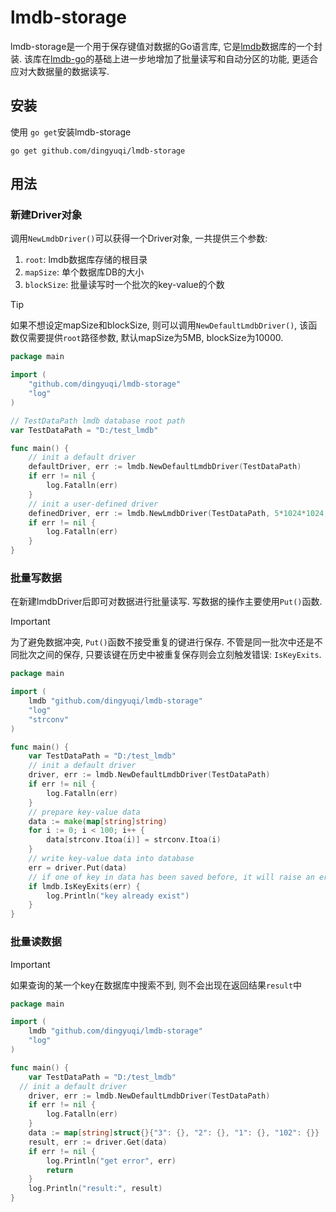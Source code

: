 # lmdb-storage

lmdb-storage是一个用于保存键值对数据的Go语言库, 它是[lmdb](http://www.lmdb.tech/doc/starting.html)数据库的一个封装. 
该库在[lmdb-go](https://github.com/bmatsuo/lmdb-go)的基础上进一步地增加了批量读写和自动分区的功能, 更适合应对大数据量的数据读写.

## 安装
使用 `go get`安装lmdb-storage

```shell
go get github.com/dingyuqi/lmdb-storage
```

## 用法
### 新建Driver对象
调用`NewLmdbDriver()`可以获得一个Driver对象, 一共提供三个参数:
1. `root`: lmdb数据库存储的根目录
2. `mapSize`: 单个数据库DB的大小
3. `blockSize`: 批量读写时一个批次的key-value的个数
> [!TIP]  
> 如果不想设定mapSize和blockSize, 则可以调用`NewDefaultLmdbDriver()`, 该函数仅需要提供`root`路径参数, 默认mapSize为5MB, blockSize为10000.

```go
package main

import (
	"github.com/dingyuqi/lmdb-storage"
	"log"
)

// TestDataPath lmdb database root path
var TestDataPath = "D:/test_lmdb"

func main() {
	// init a default driver
	defaultDriver, err := lmdb.NewDefaultLmdbDriver(TestDataPath)
	if err != nil {
		log.Fatalln(err)
	}
	// init a user-defined driver
	definedDriver, err := lmdb.NewLmdbDriver(TestDataPath, 5*1024*1024, 10000)
	if err != nil {
		log.Fatalln(err)
	}
}

```
### 批量写数据
在新建lmdbDriver后即可对数据进行批量读写. 写数据的操作主要使用`Put()`函数. 
  
> [!IMPORTANT]  
> 为了避免数据冲突, `Put()`函数不接受重复的键进行保存. 不管是同一批次中还是不同批次之间的保存, 只要该键在历史中被重复保存则会立刻触发错误: `IsKeyExits`.


```go
package main

import (
	lmdb "github.com/dingyuqi/lmdb-storage"
	"log"
	"strconv"
)

func main() {
	var TestDataPath = "D:/test_lmdb"
	// init a default driver
	driver, err := lmdb.NewDefaultLmdbDriver(TestDataPath)
	if err != nil {
		log.Fatalln(err)
	} 
	// prepare key-value data
	data := make(map[string]string)
	for i := 0; i < 100; i++ {
		data[strconv.Itoa(i)] = strconv.Itoa(i)
	}
	// write key-value data into database
	err = driver.Put(data)
	// if one of key in data has been saved before, it will raise an error
	if lmdb.IsKeyExits(err) {
		log.Println("key already exist")
	}
}
```
### 批量读数据
> [!IMPORTANT]  
> 如果查询的某一个key在数据库中搜索不到, 则不会出现在返回结果`result`中

```go
package main

import (
	lmdb "github.com/dingyuqi/lmdb-storage"
	"log"
)

func main() {
	var TestDataPath = "D:/test_lmdb"
  // init a default driver
	driver, err := lmdb.NewDefaultLmdbDriver(TestDataPath)
	if err != nil {
		log.Fatalln(err)
	}
	data := map[string]struct{}{"3": {}, "2": {}, "1": {}, "102": {}}
	result, err := driver.Get(data)
	if err != nil {
		log.Println("get error", err)
		return
	}
	log.Println("result:", result)
}
```
